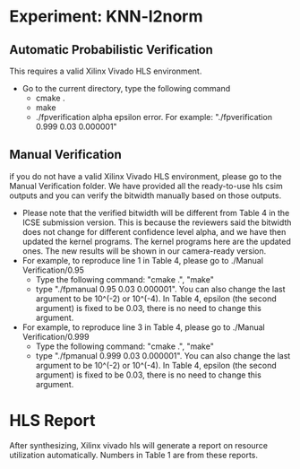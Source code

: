 # Experiment: KNN-l2norm

## Automatic Probabilistic Verification
This requires a valid Xilinx Vivado HLS environment.
- Go to the current directory, type the following command
  - cmake .
  - make
  - ./fpverification alpha epsilon error. For example: "./fpverification 0.999 0.03 0.000001"

## Manual Verification
if you do not have a valid Xilinx Vivado HLS environment, please go to the Manual Verification folder. We have provided all the ready-to-use hls csim outputs and you can verify the bitwidth manually based on those outputs.
- Please note that the verified bitwidth will be different from Table 4 in the ICSE submission version. This is because the reviewers said the bitwidth does not change for different confidence level alpha, and we have then updated the kernel programs. The kernel programs here are the updated ones. The new results will be shown in our camera-ready version.
- For example, to reproduce line 1 in Table 4, please go to ./Manual Verification/0.95
  - Type the following command: "cmake .", "make"
  - type "./fpmanual 0.95 0.03 0.000001". You can also change the last argument to be 10^(-2) or 10^(-4). In Table 4, epsilon (the second argument) is fixed to be 0.03, there is no need to change this argument.
- For example, to reproduce line 3 in Table 4, please go to ./Manual Verification/0.999
  - Type the following command: "cmake .", "make"
  - type "./fpmanual 0.999 0.03 0.000001". You can also change the last argument to be 10^(-2) or 10^(-4). In Table 4, epsilon (the second argument) is fixed to be 0.03, there is no need to change this argument.

# HLS Report
After synthesizing, Xilinx vivado hls will generate a report on resource utilization automatically. Numbers in Table 1 are from these reports.




